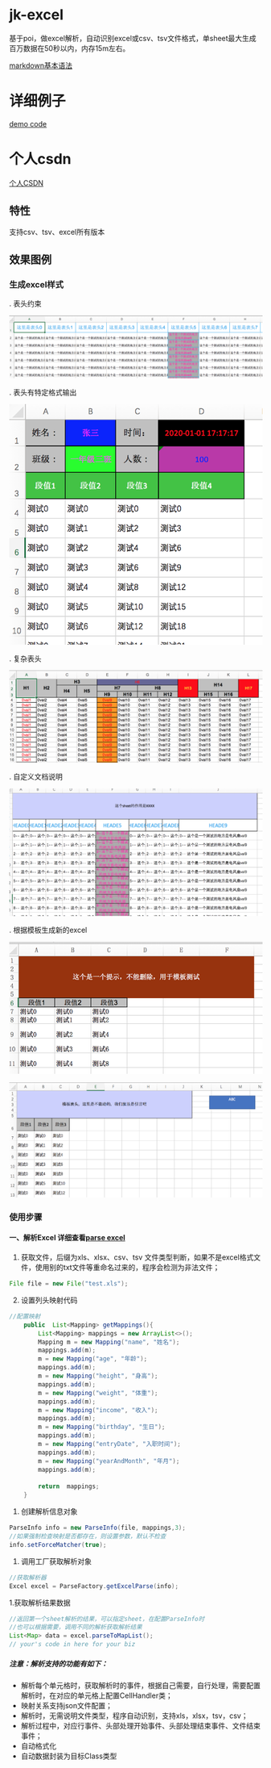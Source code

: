 # jk-excel
基于poi，做excel解析，自动识别excel或csv、tsv文件格式，单sheet最大生成百万数据在50秒以内，内存15m左右。

[markdown基本语法](https://yinxiang.com/new/hc/articles/%e5%8d%b0%e8%b1%a1%e7%ac%94%e8%ae%b0-markdown-%e5%85%a5%e9%97%a8%e6%8c%87%e5%8d%97/?utm_source=b1&utm_medium=b1&utm_term=bxdv1)

# 详细例子
[demo code](https://github.com/lgh1117/jk-excel/blob/master/demo/src/main/java/jk/demo)

# 个人csdn
[个人CSDN](https://blog.csdn.net/lgh1117)

## 特性
   支持csv、tsv、excel所有版本

## 效果图例
### 生成excel样式
. 表头约束

![约束限制](https://github.com/lgh1117/jk-excel/blob/master/static/constract.png)

. 表头有特定格式输出

![format](https://github.com/lgh1117/jk-excel/blob/master/static/format.png)

. 复杂表头

![mult](https://github.com/lgh1117/jk-excel/blob/master/static/mutl-header.png)

. 自定义文档说明

![nav](https://github.com/lgh1117/jk-excel/blob/master/static/nav.png)

. 根据模板生成新的excel

![tpl1](https://github.com/lgh1117/jk-excel/blob/master/static/tpl1.png)

![tpl2](https://github.com/lgh1117/jk-excel/blob/master/static/tpl2.png)

### 使用步骤
#### 一、解析Excel 详细查看[parse excel](https://github.com/lgh1117/jk-excel/blob/master/demo/src/main/java/jk/demo/excel/parse)
1. 获取文件，后缀为xls、xlsx、csv、tsv
    文件类型判断，如果不是excel格式文件，使用别的txt文件等重命名过来的，程序会检测为非法文件；
```java
File file = new File("test.xls");
```

2. 设置列头映射代码
````java
//配置映射
    public  List<Mapping> getMappings(){
        List<Mapping> mappings = new ArrayList<>();
        Mapping m = new Mapping("name", "姓名");
        mappings.add(m);
        m = new Mapping("age", "年龄");
        mappings.add(m);
        m = new Mapping("height", "身高");
        mappings.add(m);
        m = new Mapping("weight", "体重");
        mappings.add(m);
        m = new Mapping("income", "收入");
        mappings.add(m);
        m = new Mapping("birthday", "生日");
        mappings.add(m);
        m = new Mapping("entryDate", "入职时间");
        mappings.add(m);
        m = new Mapping("yearAndMonth", "年月");
        mappings.add(m);

        return  mappings;
    }
````

1. 创建解析信息对象
````java
ParseInfo info = new ParseInfo(file, mappings,3);
//如果强制检查映射是否都存在，则设置参数，默认不检查
info.setForceMatcher(true);
````

1. 调用工厂获取解析对象
````java
//获取解析器
Excel excel = ParseFactory.getExcelParse(info);
````

1.获取解析结果数据
````java
//返回第一个sheet解析的结果，可以指定sheet，在配置ParseInfo时
//也可以根据需要，调用不同的解析获取解析结果
List<Map> data = excel.parseToMapList();
// your's code in here for your biz
````

##### **注意**：解析支持的功能有如下：
* 解析每个单元格时，获取解析时的事件，根据自己需要，自行处理，需要配置解析时，在对应的单元格上配置CellHandler类；
* 映射关系支持json文件配置；
* 解析时，无需说明文件类型，程序自动识别，支持xls，xlsx，tsv，csv；
* 解析过程中，对应行事件、头部处理开始事件、头部处理结束事件、文件结束事件；
* 自动格式化
* 自动数据封装为目标Class类型




